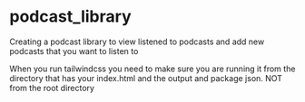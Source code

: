 # podcast_library

Creating a podcast library to view listened to podcasts and add new podcasts that you want to listen to 

When you run tailwindcss you need to make sure you are running it from the directory that has your index.html and the output and package json. NOT from the root directory


